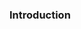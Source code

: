 <link rel="stylesheet" href="{{baseUrl}}/css/textbook.css">

<div class="website-content">

### Introduction

<div id="main">

<include src="./introduction/topicPanel.md" />

</div>
</div>
